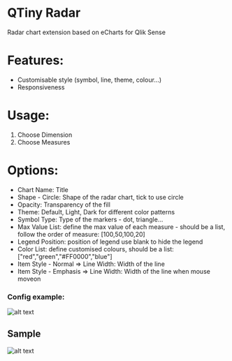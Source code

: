 # QTiny Radar
Radar chart extension based on eCharts for Qlik Sense
# Features:
* Customisable style (symbol, line, theme, colour...)
* Responsiveness

# Usage:
1. Choose Dimension
2. Choose Measures

# Options:
* Chart Name: Title
* Shape - Circle: Shape of the radar chart, tick to use circle
* Opacity: Transparency of the fill
* Theme: Default, Light, Dark for different color patterns
* Symbol Type: Type of the markers - dot, triangle...
* Max Value List: define the max value of each measure - should be a list, follow the order of measure: [100,50,100,20]
* Legend Position: position of legend use blank to hide the legend
* Color List: define customised colours, should be a list: ["red","green","#FF0000","blue"]
* Item Style - Normal => Line Width: Width of the line
* Item Style - Emphasis => Line Width: Width of the line when mouse moveon

### Config example:
![alt text](https://raw.githubusercontent.com/nfire11/QTiny_Radar/master/QTiny_Radar_Sample2.png "Sample")


## Sample
![alt text](https://raw.githubusercontent.com/nfire11/QTiny_Radar/master/QTiny_Radar_Sample.png "Sample")
